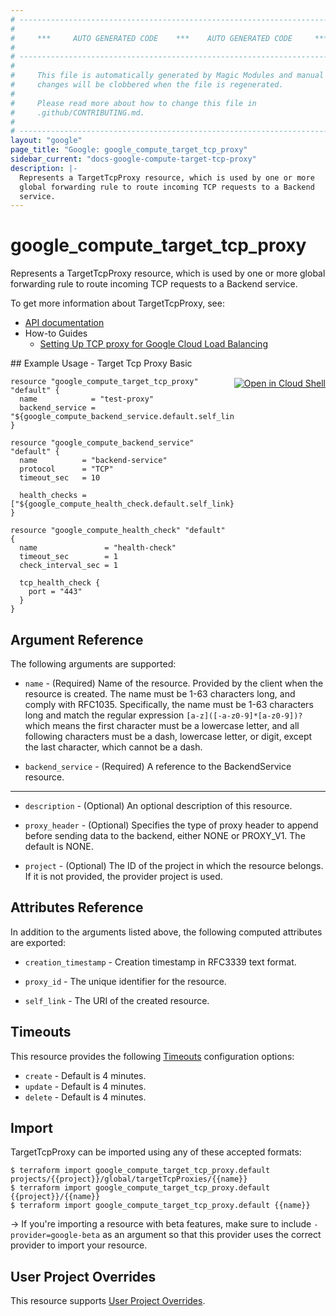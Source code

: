 ```yaml
---
# ----------------------------------------------------------------------------
#
#     ***     AUTO GENERATED CODE    ***    AUTO GENERATED CODE     ***
#
# ----------------------------------------------------------------------------
#
#     This file is automatically generated by Magic Modules and manual
#     changes will be clobbered when the file is regenerated.
#
#     Please read more about how to change this file in
#     .github/CONTRIBUTING.md.
#
# ----------------------------------------------------------------------------
layout: "google"
page_title: "Google: google_compute_target_tcp_proxy"
sidebar_current: "docs-google-compute-target-tcp-proxy"
description: |-
  Represents a TargetTcpProxy resource, which is used by one or more
  global forwarding rule to route incoming TCP requests to a Backend
  service.
---
```


# google\_compute\_target\_tcp\_proxy

Represents a TargetTcpProxy resource, which is used by one or more
global forwarding rule to route incoming TCP requests to a Backend
service.


To get more information about TargetTcpProxy, see:

* [API documentation](https://cloud.google.com/compute/docs/reference/v1/targetTcpProxies)
* How-to Guides
    * [Setting Up TCP proxy for Google Cloud Load Balancing](https://cloud.google.com/compute/docs/load-balancing/tcp-ssl/tcp-proxy)

<div class = "oics-button" style="float: right; margin: 0 0 -15px">
  <a href="https://console.cloud.google.com/cloudshell/open?cloudshell_git_repo=https%3A%2F%2Fgithub.com%2Fterraform-google-modules%2Fdocs-examples.git&cloudshell_working_dir=target_tcp_proxy_basic&cloudshell_image=gcr.io%2Fgraphite-cloud-shell-images%2Fterraform%3Alatest&open_in_editor=main.tf&cloudshell_print=.%2Fmotd&cloudshell_tutorial=.%2Ftutorial.md" target="_blank">
    <img alt="Open in Cloud Shell" src="//gstatic.com/cloudssh/images/open-btn.svg" style="max-height: 44px; margin: 32px auto; max-width: 100%;">
  </a>
</div>
## Example Usage - Target Tcp Proxy Basic


```hcl
resource "google_compute_target_tcp_proxy" "default" {
  name            = "test-proxy"
  backend_service = "${google_compute_backend_service.default.self_link}"
}

resource "google_compute_backend_service" "default" {
  name          = "backend-service"
  protocol      = "TCP"
  timeout_sec   = 10

  health_checks = ["${google_compute_health_check.default.self_link}"]
}

resource "google_compute_health_check" "default" {
  name               = "health-check"
  timeout_sec        = 1
  check_interval_sec = 1

  tcp_health_check {
    port = "443"
  }
}
```

## Argument Reference

The following arguments are supported:


* `name` -
  (Required)
  Name of the resource. Provided by the client when the resource is
  created. The name must be 1-63 characters long, and comply with
  RFC1035. Specifically, the name must be 1-63 characters long and match
  the regular expression `[a-z]([-a-z0-9]*[a-z0-9])?` which means the
  first character must be a lowercase letter, and all following
  characters must be a dash, lowercase letter, or digit, except the last
  character, which cannot be a dash.

* `backend_service` -
  (Required)
  A reference to the BackendService resource.


- - -


* `description` -
  (Optional)
  An optional description of this resource.

* `proxy_header` -
  (Optional)
  Specifies the type of proxy header to append before sending data to
  the backend, either NONE or PROXY_V1. The default is NONE.

* `project` - (Optional) The ID of the project in which the resource belongs.
    If it is not provided, the provider project is used.


## Attributes Reference

In addition to the arguments listed above, the following computed attributes are exported:


* `creation_timestamp` -
  Creation timestamp in RFC3339 text format.

* `proxy_id` -
  The unique identifier for the resource.
* `self_link` - The URI of the created resource.


## Timeouts

This resource provides the following
[Timeouts](/docs/configuration/resources.html#timeouts) configuration options:

- `create` - Default is 4 minutes.
- `update` - Default is 4 minutes.
- `delete` - Default is 4 minutes.

## Import

TargetTcpProxy can be imported using any of these accepted formats:

```
$ terraform import google_compute_target_tcp_proxy.default projects/{{project}}/global/targetTcpProxies/{{name}}
$ terraform import google_compute_target_tcp_proxy.default {{project}}/{{name}}
$ terraform import google_compute_target_tcp_proxy.default {{name}}
```

-> If you're importing a resource with beta features, make sure to include `-provider=google-beta`
as an argument so that this provider uses the correct provider to import your resource.

## User Project Overrides

This resource supports [User Project Overrides](https://www.terraform.io/docs/providers/google/provider_reference.html#user_project_override).
